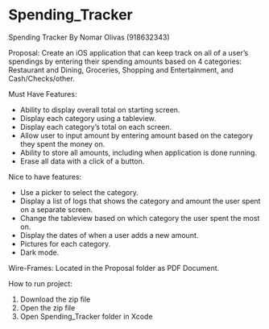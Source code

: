 # Spending_Tracker
Spending Tracker 
By Nomar Olivas (918632343)

Proposal: 
Create an iOS application that can keep track on all of a user’s spendings by entering their spending amounts based on 4 categories: Restaurant and Dining, Groceries, Shopping and Entertainment, and Cash/Checks/other. 


Must Have Features:
- Ability to display overall total on starting screen.
- Display each category using a tableview.
- Display each category’s total on each screen.
- Allow user to input amount by entering amount based on the category they spent the money on.
- Ability to store all amounts, including when application is done running.
- Erase all data with a click of a button.


Nice to have features: 
- Use a picker to select the category.
- Display a list of logs that shows the category and amount the user spent on a separate screen.
- Change the tableview based on which category the user spent the most on.
- Display the dates of when a user adds a new amount.
- Pictures for each category.
- Dark mode.

Wire-Frames:
Located in the Proposal folder as PDF Document.

How to run project:
1. Download the zip file
2. Open the zip file
3. Open Spending_Tracker folder in Xcode
